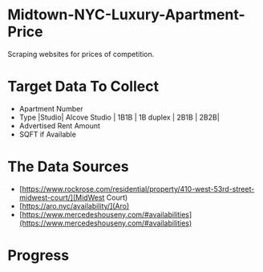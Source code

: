 # Midtown-NYC-Luxury-Apartment-Price
Scraping websites for prices of competition. 

# Target Data To Collect
- Apartment Number
- Type |Studio| Alcove Studio | 1B1B | 1B duplex | 2B1B | 2B2B|
- Advertised Rent Amount
- SQFT if Available
# The Data Sources
- [https://www.rockrose.com/residential/property/410-west-53rd-street-midwest-court/](MidWest Court)
- [https://aro.nyc/availability/](Aro)
- [https://www.mercedeshouseny.com/#availabilities](https://www.mercedeshouseny.com/#availabilities)
# Progress 
